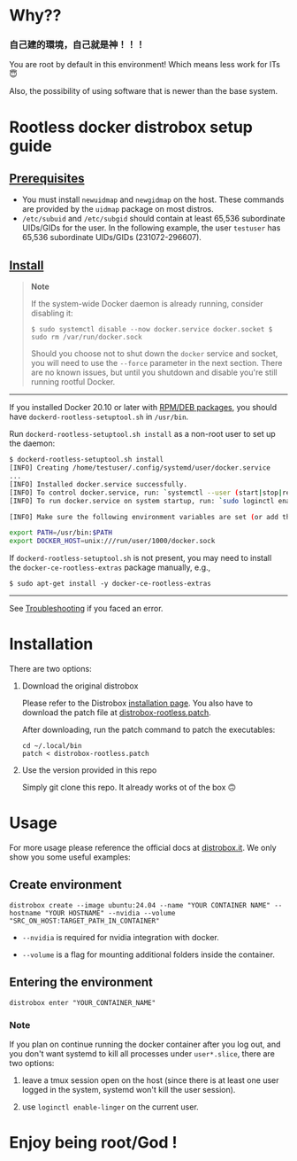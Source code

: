 # Why??

### 自己建的環境，自己就是神！！！

You are root by default in this environment! Which means less work for ITs 😇

Also, the possibility of using software that is newer than the base system.

# Rootless docker distrobox setup guide

## [**Prerequisites**](https://docs.docker.com/engine/security/rootless/#prerequisites)

- You must install `newuidmap` and `newgidmap` on the host. These commands are provided by the `uidmap` package on most distros.
- `/etc/subuid` and `/etc/subgid` should contain at least 65,536 subordinate UIDs/GIDs for the user. In the following example, the user `testuser` has 65,536 subordinate UIDs/GIDs (231072-296607).

## [Install](https://docs.docker.com/engine/security/rootless/#install)

> **Note**
> 
> 
> If the system-wide Docker daemon is already running, consider disabling it:
> 
> `$ sudo systemctl disable --now docker.service docker.socket
> $ sudo rm /var/run/docker.sock`
> 
> Should you choose not to shut down the `docker` service and socket, you will need to use the `--force` parameter in the next section. There are no known issues, but until you shutdown and disable you're still running rootful Docker.
> 

---

If you installed Docker 20.10 or later with [RPM/DEB packages](https://docs.docker.com/engine/install), you should have `dockerd-rootless-setuptool.sh` in `/usr/bin`.

Run `dockerd-rootless-setuptool.sh install` as a non-root user to set up the daemon:

```bash
$ dockerd-rootless-setuptool.sh install
[INFO] Creating /home/testuser/.config/systemd/user/docker.service
...
[INFO] Installed docker.service successfully.
[INFO] To control docker.service, run: `systemctl --user (start|stop|restart) docker.service`
[INFO] To run docker.service on system startup, run: `sudo loginctl enable-linger testuser`

[INFO] Make sure the following environment variables are set (or add them to ~/.bashrc):

export PATH=/usr/bin:$PATH
export DOCKER_HOST=unix:///run/user/1000/docker.sock
```

If `dockerd-rootless-setuptool.sh` is not present, you may need to install the `docker-ce-rootless-extras` package manually, e.g.,

`$ sudo apt-get install -y docker-ce-rootless-extras`

---

See [Troubleshooting](https://docs.docker.com/engine/security/rootless/#troubleshooting) if you faced an error.

# Installation

There are two options:
1. Download the original distrobox
  
    Please refer to the Distrobox [installation page](https://distrobox.it/#installation). 
    You also have to download the patch file at [distrobox-rootless.patch](https://raw.githubusercontent.com/CS-EVA-LAB/distrobox-rootless-docker/master/distrobox-rootless.patch).

    After downloading, run the patch command to patch the executables:

    ```
    cd ~/.local/bin
    patch < distrobox-rootless.patch
    ```

2.  Use the version provided in this repo

    Simply git clone this repo. It already works ot of the box 🙃


# Usage

For more usage please reference the official docs at [distrobox.it](https://distrobox.it/).
We only show you some useful examples:

## Create environment

```
distrobox create --image ubuntu:24.04 --name "YOUR CONTAINER NAME" --hostname "YOUR HOSTNAME" --nvidia --volume "SRC_ON_HOST:TARGET_PATH_IN_CONTAINER"
```

- `--nvidia` is required for nvidia integration with docker.

- `--volume` is a flag for mounting additional folders inside the container.


## Entering the environment

```
distrobox enter "YOUR_CONTAINER_NAME"
```

### **Note**

If you plan on continue running the docker container after you log out, and you don't want systemd to kill all processes under `user*.slice`, there are two options:

1. leave a tmux session open on the host (since there is at least one user logged in the system, systemd won't kill the user session).

2. use `loginctl enable-linger` on the current user.

# Enjoy being **root/God** !